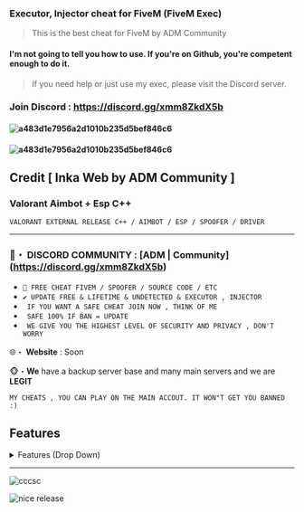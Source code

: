### Executor, Injector cheat for FiveM (FiveM Exec)
> This is the best cheat for FiveM by ADM Community


#### I'm not going to tell you how to use. If you're on Github, you're competent enough to do it.
> If you need help or just use my exec, please visit the Discord server.

### Join Discord : https://discord.gg/xmm8ZkdX5b

#### ![a483d1e7956a2d1010b235d5bef846c6](https://media.discordapp.net/attachments/1082183294617137224/1083162969514459217/Capture_decran_520.png)
#### ![a483d1e7956a2d1010b235d5bef846c6](https://media.discordapp.net/attachments/1012749638635368551/1083874365411688540/image.png)


## Credit [ Inka Web by ADM Community ]

###  Valorant Aimbot + Esp C++ 
```sh-session
VALORANT EXTERNAL RELEASE C++ / AIMBOT / ESP / SPOOFER / DRIVER 
```

***

### 📌・   DISCORD COMMUNITY : [ADM | Community] (https://discord.gg/xmm8ZkdX5b) 

* `👋 FREE CHEAT FIVEM / SPOOFER / SOURCE CODE / ETC `
* `✔️ UPDATE FREE & LIFETIME & UNDETECTED & EXECUTOR , INJECTOR `
* ` IF YOU WANT A SAFE CHEAT JOIN NOW , THINK OF ME`
* ` SAFE 100% IF BAN = UPDATE`
* ` WE GIVE YOU THE HIGHEST LEVEL OF SECURITY AND PRIVACY , DON'T WORRY`

🌐・ **Website** : Soon

🐵・**We** have a backup server base and many main servers and we are **LEGIT**

 ```sh-session
MY CHEATS , YOU CAN PLAY ON THE MAIN ACCOUT. IT WON"T GET YOU BANNED :)
```                
                           
## Features
<details>
<summary>Features (Drop Down)</summary>
  
* AIMBOT
  
* ESP
  
* WEAPON
  </details>
***

![cccsc](https://media.discordapp.net/attachments/1012749638635368551/1084188224253087797/image.png)


![nice release](https://media.discordapp.net/attachments/1074737234911178812/1084198063490470018/image.png?width=1440&height=524)




